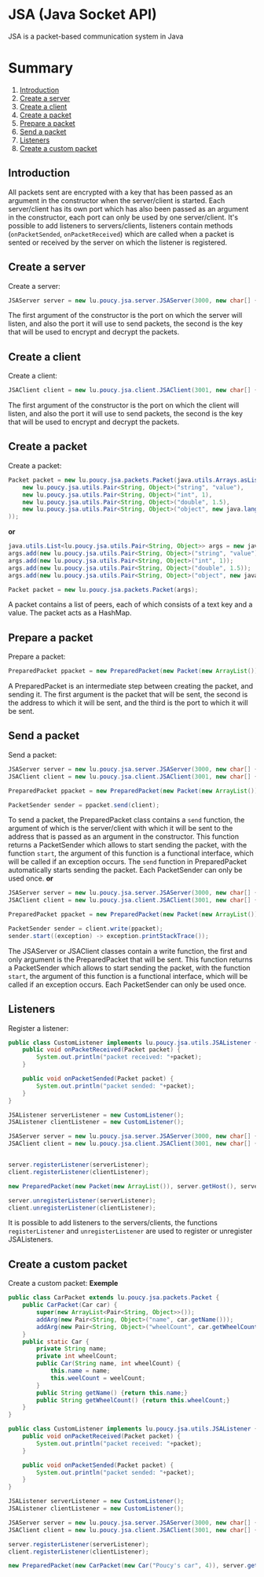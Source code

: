 # JSA (Java Socket API)

JSA is a packet-based communication system in Java

# Summary

1. [Introduction](#introduction)
2. [Create a server](#create-a-server)
3. [Create a client](#create-a-client)
4. [Create a packet](#create-a-packet)
5. [Prepare a packet](#prepare-a-packet)
6. [Send a packet](#send-a-packet)
7. [Listeners](#listeners)
8. [Create a custom packet](#create-a-custom-packet)

## Introduction

All packets sent are encrypted with a key that has been passed as an argument in the constructor when the server/client is started.
Each server/client has its own port which has also been passed as an argument in the constructor, each port can only be used by one server/client.
It's possible to add listeners to servers/clients, listeners contain methods (`onPacketSended`, `onPacketReceived`) which are called when a packet is sented or received by the server on which the listener is registered.

## Create a server

Create a server:
```java
JSAServer server = new lu.poucy.jsa.server.JSAServer(3000, new char[] {'1','2','3','4','5','6','7','8','9','0'});
```
The first argument of the constructor is the port on which the server will listen, and also the port it will use to send packets, the second is the key that will be used to encrypt and decrypt the packets.

## Create a client

Create a client:
```java
JSAClient client = new lu.poucy.jsa.client.JSAClient(3001, new char[] {'1','2','3','4','5','6','7','8','9','0'});
```
The first argument of the constructor is the port on which the client will listen, and also the port it will use to send packets, the second is the key that will be used to encrypt and decrypt the packets.

## Create a packet

Create a packet:
```java
Packet packet = new lu.poucy.jsa.packets.Packet(java.utils.Arrays.asList(
	new lu.poucy.jsa.utils.Pair<String, Object>("string", "value"),
	new lu.poucy.jsa.utils.Pair<String, Object>("int", 1),
	new lu.poucy.jsa.utils.Pair<String, Object>("double", 1.5),
	new lu.poucy.jsa.utils.Pair<String, Object>("object", new java.lang.Object())
));
```
**or**
```java
java.utils.List<lu.poucy.jsa.utils.Pair<String, Object>> args = new java.utils.ArrayList<>();
args.add(new lu.poucy.jsa.utils.Pair<String, Object>("string", "value"));
args.add(new lu.poucy.jsa.utils.Pair<String, Object>("int", 1));
args.add(new lu.poucy.jsa.utils.Pair<String, Object>("double", 1.5));
args.add(new lu.poucy.jsa.utils.Pair<String, Object>("object", new java.lang.Object()));

Packet packet = new lu.poucy.jsa.packets.Packet(args);
```
A packet contains a list of peers, each of which consists of a text key and a value. The packet acts as a HashMap.

## Prepare a packet

Prepare a packet:
```java
PreparedPacket ppacket = new PreparedPacket(new Packet(new ArrayList()), InetAddress.getHost("localhost"), 3000);
```
A PreparedPacket is an intermediate step between creating the packet, and sending it. The first argument is the packet that will be sent, the second is the address to which it will be sent, and the third is the port to which it will be sent.

## Send a packet

Send a packet:
```java
JSAServer server = new lu.poucy.jsa.server.JSAServer(3000, new char[] {'1','2','3','4','5','6','7','8','9','0'});
JSAClient client = new lu.poucy.jsa.client.JSAClient(3001, new char[] {'1','2','3','4','5','6','7','8','9','0'});

PreparedPacket ppacket = new PreparedPacket(new Packet(new ArrayList()), server.getHost(), server.getPort());

PacketSender sender = ppacket.send(client);
```
To send a packet, the PreparedPacket class contains a `send` function, the argument of which is the server/client with which it will be sent to the address that is passed as an argument in the constructor.
This function returns a PacketSender which allows to start sending the packet, with the function `start`, the argument of this function is a functional interface, which will be called if an exception occurs.
The `send` function in PreparedPacket automatically starts sending the packet.
Each PacketSender can only be used once.
**or**
```java
JSAServer server = new lu.poucy.jsa.server.JSAServer(3000, new char[] {'1','2','3','4','5','6','7','8','9','0'});
JSAClient client = new lu.poucy.jsa.client.JSAClient(3001, new char[] {'1','2','3','4','5','6','7','8','9','0'});

PreparedPacket ppacket = new PreparedPacket(new Packet(new ArrayList()), server.getHost(), server.getPort());

PacketSender sender = client.write(ppacket);
sender.start((exception) -> exception.printStackTrace());
```
The JSAServer or JSAClient classes contain a write function, the first and only argument is the PreparedPacket that will be sent. 
This function returns a PacketSender which allows to start sending the packet, with the function `start`, the argument of this function is a functional interface, which will be called if an exception occurs.
Each PacketSender can only be used once.

## Listeners

Register a listener:
```java
public class CustomListener implements lu.poucy.jsa.utils.JSAListener {
	public void onPacketReceived(Packet packet) {
		System.out.println("packet received: "+packet);
	}

	public void onPacketSended(Packet packet) {
		System.out.println("packet sended: "+packet);
	}
}

JSAListener serverListener = new CustomListener();
JSAListener clientListener = new CustomListener();

JSAServer server = new lu.poucy.jsa.server.JSAServer(3000, new char[] {'1','2','3','4','5','6','7','8','9','0'});
JSAClient client = new lu.poucy.jsa.client.JSAClient(3001, new char[] {'1','2','3','4','5','6','7','8','9','0'});


server.registerListener(serverListener);
client.registerListener(clientListener);

new PreparedPacket(new Packet(new ArrayList()), server.getHost(), server.getPort()).send(client);

server.unregisterListener(serverListener);
client.unregisterListener(clientListener);
```
It is possible to add listeners to the servers/clients, the functions `registerListener` and `unregisterListener` are used to register or unregister JSAListeners.

## Create a custom packet

Create a custom packet:
**Exemple**
```java
public class CarPacket extends lu.poucy.jsa.packets.Packet {
	public CarPacket(Car car) {
		super(new ArrayList<Pair<String, Object>>());
		addArg(new Pair<String, Object>("name", car.getName()));
		addArg(new Pair<String, Object>("wheelCount", car.getWheelCount()));
	}
	public static Car {
		private String name;
		private int wheelCount;
		public Car(String name, int wheelCount) {
			this.name = name;
			this.weelCount = weelCount;
		}
		public String getName() {return this.name;}
		public String getWheelCount() {return this.wheelCount;}
	}
}

public class CustomListener implements lu.poucy.jsa.utils.JSAListener {
	public void onPacketReceived(Packet packet) {
		System.out.println("packet received: "+packet);
	}

	public void onPacketSended(Packet packet) {
		System.out.println("packet sended: "+packet);
	}
}

JSAListener serverListener = new CustomListener();
JSAListener clientListener = new CustomListener();

JSAServer server = new lu.poucy.jsa.server.JSAServer(3000, new char[] {'1','2','3','4','5','6','7','8','9','0'});
JSAClient client = new lu.poucy.jsa.client.JSAClient(3001, new char[] {'1','2','3','4','5','6','7','8','9','0'});

server.registerListener(serverListener);
client.registerListener(clientListener);

new PreparedPacket(new CarPacket(new Car("Poucy's car", 4)), server.getHost(), server.getPort()).send(client);
```
